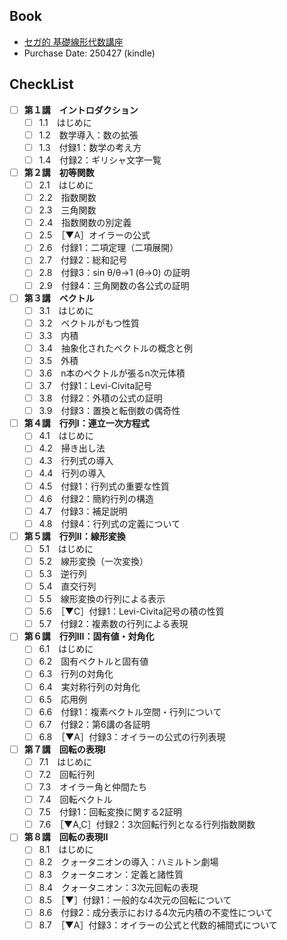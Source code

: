 ## Book
- [セガ的 基礎線形代数講座](https://www.nippyo.co.jp/shop/book/9464.html)
- Purchase Date: 250427 (kindle)

## CheckList
- [ ] **第１講　イントロダクション**
  - [ ] 1.1　はじめに
  - [ ] 1.2　数学導入：数の拡張
  - [ ] 1.3　付録1：数学の考え方
  - [ ] 1.4　付録2：ギリシャ文字一覧

- [ ] **第２講　初等関数**
  - [ ] 2.1　はじめに
  - [ ] 2.2　指数関数
  - [ ] 2.3　三角関数
  - [ ] 2.4　指数関数の別定義
  - [ ] 2.5　［▼A］オイラーの公式
  - [ ] 2.6　付録1：二項定理（二項展開）
  - [ ] 2.7　付録2：総和記号
  - [ ] 2.8　付録3：sin θ/θ→1 (θ→0) の証明
  - [ ] 2.9　付録4：三角関数の各公式の証明

- [ ] **第３講　ベクトル**
  - [ ] 3.1　はじめに
  - [ ] 3.2　ベクトルがもつ性質
  - [ ] 3.3　内積
  - [ ] 3.4　抽象化されたベクトルの概念と例
  - [ ] 3.5　外積
  - [ ] 3.6　n本のベクトルが張るn次元体積
  - [ ] 3.7　付録1：Levi-Civita記号
  - [ ] 3.8　付録2：外積の公式の証明
  - [ ] 3.9　付録3：置換と転倒数の偶奇性

- [ ] **第４講　行列Ⅰ：連立一次方程式**
  - [ ] 4.1　はじめに
  - [ ] 4.2　掃き出し法
  - [ ] 4.3　行列式の導入
  - [ ] 4.4　行列の導入
  - [ ] 4.5　付録1：行列式の重要な性質
  - [ ] 4.6　付録2：簡約行列の構造
  - [ ] 4.7　付録3：補足説明
  - [ ] 4.8　付録4：行列式の定義について

- [ ] **第５講　行列Ⅱ：線形変換**
  - [ ] 5.1　はじめに
  - [ ] 5.2　線形変換（一次変換）
  - [ ] 5.3　逆行列
  - [ ] 5.4　直交行列
  - [ ] 5.5　線形変換の行列による表示
  - [ ] 5.6　［▼C］付録1：Levi-Civita記号の積の性質
  - [ ] 5.7　付録2：複素数の行列による表現

- [ ] **第６講　行列Ⅲ：固有値・対角化**
  - [ ] 6.1　はじめに
  - [ ] 6.2　固有ベクトルと固有値
  - [ ] 6.3　行列の対角化
  - [ ] 6.4　実対称行列の対角化
  - [ ] 6.5　応用例
  - [ ] 6.6　付録1：複素ベクトル空間・行列について
  - [ ] 6.7　付録2：第6講の各証明
  - [ ] 6.8　［▼A］付録3：オイラーの公式の行列表現

- [ ] **第７講　回転の表現Ⅰ**
  - [ ] 7.1　はじめに
  - [ ] 7.2　回転行列
  - [ ] 7.3　オイラー角と仲間たち
  - [ ] 7.4　回転ベクトル
  - [ ] 7.5　付録1：回転変換に関する2証明
  - [ ] 7.6　［▼A,C］付録2：3次回転行列となる行列指数関数

- [ ] **第８講　回転の表現Ⅱ**
  - [ ] 8.1　はじめに
  - [ ] 8.2　クォータニオンの導入：ハミルトン劇場
  - [ ] 8.3　クォータニオン：定義と諸性質
  - [ ] 8.4　クォータニオン：3次元回転の表現
  - [ ] 8.5　［▼］付録1：一般的な4次元の回転について
  - [ ] 8.6　付録2：成分表示における4次元内積の不変性について
  - [ ] 8.7　［▼A］付録3：オイラーの公式と代数的補間式について
